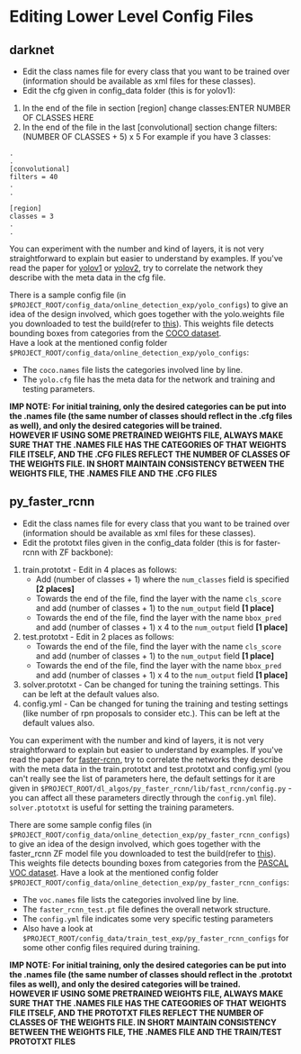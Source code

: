 # **Editing Lower Level Config Files**

## darknet

- Edit the class names file for every class that you want to be trained over (information should be available as xml files for these classes).
- Edit the cfg given in config_data folder (this is for yolov1):
1. In the end of the file in section [region] change classes:ENTER NUMBER OF CLASSES HERE
2. In the end of the file in the last [convolutional] section change filters:(NUMBER OF CLASSES + 5) x 5
For example if you have 3 classes:
```
.
.
[convolutional]
filters = 40
.
.

[region]
classes = 3
.
.
```

You can experiment with the number and kind of layers, it is not very straightforward to explain but easier to understand by examples. If you've read the paper for [yolov1](https://arxiv.org/abs/1506.02640) or [yolov2](https://arxiv.org/abs/1612.08242), try to correlate the network they describe with the meta data in the cfg file.

There is a sample config file (in `$PROJECT_ROOT/config_data/online_detection_exp/yolo_configs`) to give an idea of the design involved, which goes together with the yolo.weights file you downloaded to test the build(refer to [this](BUILD_INSTRUCTIONS.md)). This weights file detects bounding boxes from categories from the [COCO dataset](http://cocodataset.org/#home).  
Have a look at the mentioned config folder `$PROJECT_ROOT/config_data/online_detection_exp/yolo_configs`:
- The `coco.names` file lists the categories involved line by line.
- The `yolo.cfg` file has the meta data for the network and training and testing parameters.

**IMP NOTE: For initial training, only the desired categories can be put into the .names file (the same number of classes should reflect in the .cfg files as well), and only the desired categories will be trained.  
HOWEVER IF USING SOME PRETRAINED WEIGHTS FILE, ALWAYS MAKE SURE THAT THE .NAMES FILE HAS THE CATEGORIES OF THAT WEIGHTS FILE ITSELF, AND THE .CFG FILES REFLECT THE NUMBER OF CLASSES OF THE WEIGHTS FILE. IN SHORT MAINTAIN CONSISTENCY BETWEEN THE WEIGHTS FILE, THE .NAMES FILE AND THE .CFG FILES**


## py_faster_rcnn

- Edit the class names file for every class that you want to be trained over (information should be available as xml files for these classes).
- Edit the prototxt files given in the config_data folder (this is for faster-rcnn with ZF backbone):
1. train.prototxt - Edit in 4 places as follows:
	- Add (number of classes + 1) where the `num_classes` field is specified **[2 places]**
	- Towards the end of the file, find the layer with the name `cls_score` and add (number of classes + 1) to the `num_output` field **[1 place]**
	- Towards the end of the file, find the layer with the name `bbox_pred` and add (number of classes + 1) x 4 to the `num_output` field **[1 place]**
2. test.prototxt - Edit in 2 places as follows:
	- Towards the end of the file, find the layer with the name `cls_score` and add (number of classes + 1) to the `num_output` field **[1 place]**
	- Towards the end of the file, find the layer with the name `bbox_pred` and add (number of classes + 1) x 4 to the `num_output` field **[1 place]**
3. solver.prototxt - Can be changed for tuning the training settings. This can be left at the default values also.
4. config.yml - Can be changed for tuning the training and testing settings (like number of rpn proposals to consider etc.). This can be left at the default values also.

You can experiment with the number and kind of layers, it is not very straightforward to explain but easier to understand by examples. If you've read the paper for [faster-rcnn](https://arxiv.org/abs/1506.01497), try to correlate the networks they describe with the meta data in the train.prototxt and test.prototxt and config.yml (you can't really see the list of parameters here, the default settings for it are given in `$PROJECT_ROOT/dl_algos/py_faster_rcnn/lib/fast_rcnn/config.py` - you can affect all these parameters directly through the `config.yml` file). `solver.ptototxt` is useful for setting the training parameters.

There are some sample config files (in `$PROJECT_ROOT/config_data/online_detection_exp/py_faster_rcnn_configs`) to give an idea of the design involved, which goes together with the faster_rcnn ZF model file you downloaded to test the build(refer to [this](BUILD_INSTRUCTIONS.md)). This weights file detects bounding boxes from categories from the [PASCAL VOC dataset](http://host.robots.ox.ac.uk/pascal/VOC/voc2012/index.html).
Have a look at the mentioned config folder `$PROJECT_ROOT/config_data/online_detection_exp/py_faster_rcnn_configs`:
- The `voc.names` file lists the categories involved line by line.
- The `faster_rcnn_test.pt` file defines the overall network structure.
- The `config.yml` file indicates some very specific testing parameters
- Also have a look at `$PROJECT_ROOT/config_data/train_test_exp/py_faster_rcnn_configs` for some other config files required during training.

**IMP NOTE: For initial training, only the desired categories can be put into the .names file (the same number of classes should reflect in the .prototxt files as well), and only the desired categories will be trained.  
HOWEVER IF USING SOME PRETRAINED WEIGHTS FILE, ALWAYS MAKE SURE THAT THE .NAMES FILE HAS THE CATEGORIES OF THAT WEIGHTS FILE ITSELF, AND THE PROTOTXT FILES REFLECT THE NUMBER OF CLASSES OF THE WEIGHTS FILE. IN SHORT MAINTAIN CONSISTENCY BETWEEN THE WEIGHTS FILE, THE .NAMES FILE AND THE TRAIN/TEST PROTOTXT FILES**